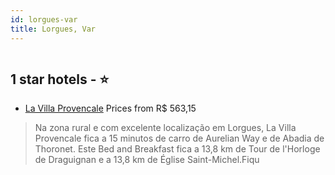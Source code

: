 ```yaml
---
id: lorgues-var
title: Lorgues, Var
---
```


<center><img src="https://i.travelapi.com/hotels/25000000/24950000/24946800/24946748/2f1831b6_z.jpg" alt="" /></center>


##  1 star hotels - ⭐️

-    [La Villa Provencale](https://us.hurb.com/hotels/lorgues/la-villa-provencale-HT-PRMX?cmp=18055) Prices from R$ 563,15
   > Na zona rural e com excelente localização em Lorgues, La Villa Provencale fica a 15 minutos de carro de Aurelian Way e de Abadia de Thoronet.  Este Bed and Breakfast fica a 13,8 km de Tour de l'Horloge de Draguignan e a 13,8 km de Église Saint-Michel.Fiqu
